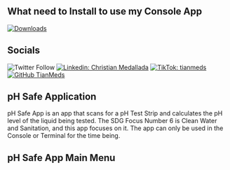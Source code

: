 ## What need to Install to use my Console App

[![Downloads](https://pepy.tech/badge/rich/month)](https://pepy.tech/project/rich)

## Socials 

![Twitter Follow](https://img.shields.io/twitter/follow/TianMeds)
[![Linkedin: Christian Medallada](https://img.shields.io/badge/-Christian_Medallada-blue?style=flat-square&logo=Linkedin&logoColor=white&link=https://www.linkedin.com/in/tianmeds/)](https://www.linkedin.com/in/tianmeds/)
[![TikTok: tianmeds](https://img.shields.io/badge/-TikTok-black?style=flat-square&logo=tiktok&logoColor=white&link=https://www.tiktok.com/@tianmeds)](https://www.tiktok.com/@tianmeds)
[![GitHub TianMeds](https://img.shields.io/github/followers/TianMeds?label=follow&style=social)](https://github.com/TianMeds)

## pH Safe Application

pH Safe App is an app that scans for a pH Test Strip and calculates the pH level of the liquid being tested. The SDG Focus Number 6 is Clean Water and Sanitation, and this app focuses on it. The app can only be used in the Console or Terminal for the time being.

## pH Safe App Main Menu 

